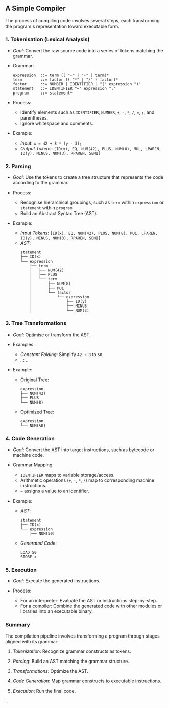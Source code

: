 
## A Simple Compiler

The process of compiling code involves several steps, each transforming the program's representation
toward executable form.

### 1. Tokenisation (Lexical Analysis)

- *Goal*: Convert the raw source code into a series of tokens matching the grammar.

- Grammar:
    ```ebnf
    expression  ::= term (( "+" | "-" ) term)* 
    term        ::= factor (( "*" | "/" ) factor)*
    factor      ::= NUMBER | IDENTIFIER | "(" expression ")"
    statement   ::= IDENTIFIER "=" expression ";"
    program     ::= statement+
    ```
- Process:
  - Identify elements such as `IDENTIFIER`, `NUMBER`, `+`, `-`, `*`, `/`, `=`, `;`, and parentheses.
  - Ignore whitespace and comments.

- Example:
  - *Input*: `x = 42 + 8 * (y - 3);`  
  - *Output Tokens*: `[ID(x), EQ, NUM(42), PLUS, NUM(8), MUL, LPAREN, ID(y), MINUS, NUM(3), RPAREN, SEMI]`


### 2. Parsing

- *Goal*: Use the tokens to create a tree structure that represents the code according to the grammar.

- Process:
  - Recognise hierarchical groupings, such as `term` within `expression` or `statement` within `program`.
  - Build an Abstract Syntax Tree (AST).

- Example:
  - *Input Tokens*: `[ID(x), EQ, NUM(42), PLUS, NUM(8), MUL, LPAREN, ID(y), MINUS, NUM(3), RPAREN, SEMI]`  
  - *AST*:
    ```
    statement
    ├── ID(x)
    └── expression
        ├── term
        │   ├── NUM(42)
        │   ├── PLUS
        │   └── term
        │       ├── NUM(8)
        │       ├── MUL
        │       └── factor
        │           └── expression
        │               ├── ID(y)
        │               ├── MINUS
        │               └── NUM(3)
    ```

### 3. Tree Transformations

- *Goal*: Optimise or transform the AST.

- Examples:
  - *Constant Folding*: Simplify `42 + 8` to `50`.
  - *..*:  ..

- Example:
  - Original Tree:
    ```
    expression
    ├── NUM(42)
    ├── PLUS
    └── NUM(8)
    ```
  - Optimized Tree:
    ```
    expression
    └── NUM(50)
    ```


### 4. Code Generation

- *Goal*: Convert the AST into target instructions, such as bytecode or machine code.

- Grammar Mapping:
    - `IDENTIFIER` maps to variable storage/access.
    - Arithmetic operations (`+`, `-`, `*`, `/`) map to corresponding machine instructions.
    - `=` assigns a value to an identifier.

- Example:
  - *AST*:
    ```
    statement
    ├── ID(x)
    └── expression
        ├── NUM(50)
    ```
  - *Generated Code*: 
    ```
    LOAD 50
    STORE x
    ```

### 5. Execution

- *Goal*: Execute the generated instructions.

- Process:
  - For an interpreter: Evaluate the AST or instructions step-by-step.
  - For a compiler: Combine the generated code with other modules or libraries into an executable binary.


### Summary

The compilation pipeline involves transforming a program through stages aligned with its grammar:

1. *Tokenization*: Recognize grammar constructs as tokens.

2. *Parsing*: Build an AST matching the grammar structure.

3. *Transformations*: Optimize the AST.

4. *Code Generation*: Map grammar constructs to executable instructions.

5. *Execution*: Run the final code.


..
